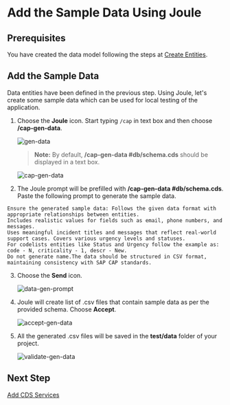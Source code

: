 # Add the Sample Data Using Joule

## Prerequisites

You have created the data model following the steps at [Create Entities](create-data-entities.md).

## Add the Sample Data

Data entities have been defined in the previous step. Using Joule, let's create some sample data which can be used for local testing of the application.

1. Choose the **Joule** icon. Start typing ```/cap``` in text box and then choose **/cap-gen-data**. 

    ![gen-data](../../build-code/images/enhance-sample-data/gen-data.png)

    > **Note:** By default, **/cap-gen-data #db/schema.cds** should be displayed in a text box.

    ![cap-gen-data](../../build-code/images/enhance-sample-data/cap-gen-data-prompt.png)

2. The Joule prompt will be prefilled with **/cap-gen-data #db/schema.cds**. Paste the following prompt to generate the sample data. 

```
Ensure the generated sample data: Follows the given data format with appropriate relationships between entities.
Includes realistic values for fields such as email, phone numbers, and messages. 
Uses meaningful incident titles and messages that reflect real-world support cases. Covers various urgency levels and statuses. 
For codelists entities like Status and Urgency follow the example as: code - N, criticality - 1, descr - New.
Do not generate name.The data should be structured in CSV format, maintaining consistency with SAP CAP standards.
```

3. Choose the **Send** icon.

    ![data-gen-prompt](../../build-code/images/newprompts/data.png)

4. Joule will create list of .csv files that contain sample data as per the provided schema. Choose **Accept**.

    ![accept-gen-data](../../build-code/images/create-data-entities/schema-storyboard.png)

5. All the generated .csv files will be saved in the **test/data** folder of your project.

    ![validate-gen-data](../../build-code/images/enhance-sample-data/validate-gen-data.png)

## Next Step

[Add CDS Services](generate-service.md)
